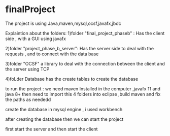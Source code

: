 # finalProject

The project is using Java,maven,mysql,ocsf,javafx,jbdc

Explaintion about the folders: 
  1)folder "final_project_phaseb" :
  Has the client side , with a GUI using javafx
  
  2)folder "project_phase_b_server":
  Has the server side to deal with the requests , and to connect with the data base
  
  3)folder "OCSF"
  a library to deal with the connection between the client and the server using TCP 
  
  4)foLder Database 
  has the create tables to create the database
  
  
  to run the project : we need maven Installed in the computer ,javafx 11 and java 8+ 
  then need to import this 4 folders into eclipse ,build maven and fix the paths as neededd 
  
  create the database in mysql engine , i used workbench 
  
  after creating the database then we can start the project
  
  first start the server and then start the client 
